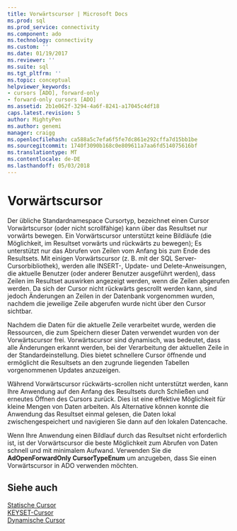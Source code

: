 ```yaml
---
title: Vorwärtscursor | Microsoft Docs
ms.prod: sql
ms.prod_service: connectivity
ms.component: ado
ms.technology: connectivity
ms.custom: ''
ms.date: 01/19/2017
ms.reviewer: ''
ms.suite: sql
ms.tgt_pltfrm: ''
ms.topic: conceptual
helpviewer_keywords:
- cursors [ADO], forward-only
- forward-only cursors [ADO]
ms.assetid: 2b1e062f-3294-4a6f-8241-a17045c4df18
caps.latest.revision: 5
author: MightyPen
ms.author: genemi
manager: craigg
ms.openlocfilehash: ca588a5c7efa6f5fe7dc861e292cffa7d15bb1be
ms.sourcegitcommit: 1740f3090b168c0e809611a7aa6fd514075616bf
ms.translationtype: MT
ms.contentlocale: de-DE
ms.lasthandoff: 05/03/2018
---
```

# <a name="forward-only-cursors"></a>Vorwärtscursor
Der übliche Standardnamespace Cursortyp, bezeichnet einen Cursor Vorwärtscursor (oder nicht scrollfähige) kann über das Resultset nur vorwärts bewegen. Ein Vorwärtscursor unterstützt keine Bildläufe (die Möglichkeit, im Resultset vorwärts und rückwärts zu bewegen); Es unterstützt nur das Abrufen von Zeilen vom Anfang bis zum Ende des Resultsets. Mit einigen Vorwärtscursor (z. B. mit der SQL Server-Cursorbibliothek), werden alle INSERT-, Update- und Delete-Anweisungen, die aktuelle Benutzer (oder anderer Benutzer ausgeführt werden), dass Zeilen im Resultset auswirken angezeigt werden, wenn die Zeilen abgerufen werden. Da sich der Cursor nicht rückwärts gescrollt werden kann, sind jedoch Änderungen an Zeilen in der Datenbank vorgenommen wurden, nachdem die jeweilige Zeile abgerufen wurde nicht über den Cursor sichtbar.  
  
 Nachdem die Daten für die aktuelle Zeile verarbeitet wurde, werden die Ressourcen, die zum Speichern dieser Daten verwendet wurden von der Vorwärtscursor frei. Vorwärtscursor sind dynamisch, was bedeutet, dass alle Änderungen erkannt werden, bei der Verarbeitung der aktuellen Zeile in der Standardeinstellung. Dies bietet schnellere Cursor öffnende und ermöglicht die Resultsets an den zugrunde liegenden Tabellen vorgenommenen Updates anzuzeigen.  
  
 Während Vorwärtscursor rückwärts-scrollen nicht unterstützt werden, kann Ihre Anwendung auf den Anfang des Resultsets durch Schließen und erneutes Öffnen des Cursors zurück. Dies ist eine effektive Möglichkeit für kleine Mengen von Daten arbeiten. Als Alternative können konnte die Anwendung das Resultset einmal gelesen, die Daten lokal zwischengespeichert und navigieren Sie dann auf den lokalen Datencache.  
  
 Wenn Ihre Anwendung einen Bildlauf durch das Resultset nicht erforderlich ist, ist der Vorwärtscursor die beste Möglichkeit zum Abrufen von Daten schnell und mit minimalem Aufwand. Verwenden Sie die **AdOpenForwardOnly CursorTypeEnum** um anzugeben, dass Sie einen Vorwärtscursor in ADO verwenden möchten.  
  
## <a name="see-also"></a>Siehe auch  
 [Statische Cursor](../../../ado/guide/data/static-cursors.md)   
 [KEYSET-Cursor](../../../ado/guide/data/keyset-cursors.md)   
 [Dynamische Cursor](../../../ado/guide/data/dynamic-cursors.md)
